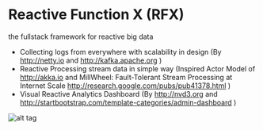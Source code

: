 Reactive Function X (RFX)
===
the fullstack framework for reactive big data 
* Collecting logs from everywhere with scalability in design (By http://netty.io and http://kafka.apache.org )
* Reactive Processing stream data in simple way (Inspired Actor Model of http://akka.io and MillWheel: Fault-Tolerant Stream Processing at Internet Scale http://research.google.com/pubs/pub41378.html )
* Visual Reactive Analytics Dashboard (By http://nvd3.org and http://startbootstrap.com/template-categories/admin-dashboard )

![alt tag](http://3.bp.blogspot.com/-H0VTsweGZWA/VHV-InpqgDI/AAAAAAAADIk/eD8zUVwC8VQ/s1600/RFX%2Bin%2BVenn%2BDiagram%2B-%2BPlain.png)
